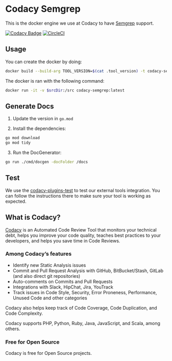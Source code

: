 # Codacy Semgrep

This is the docker engine we use at Codacy to have [Semgrep](https://github.com/returntocorp/semgrep) support.

[![Codacy Badge](https://app.codacy.com/project/badge/Grade/689e72eabdb24722a24b8bc08b979cfa)](https://app.codacy.com/gh/codacy/codacy-semgrep/dashboard?utm_source=gh&utm_medium=referral&utm_content=&utm_campaign=Badge_grade)
[![CircleCI](https://circleci.com/gh/codacy/codacy-semgrep.svg?style=svg)](https://circleci.com/gh/codacy/codacy-semgrep)

## Usage

You can create the docker by doing:

```bash
docker build --build-arg TOOL_VERSION=$(cat .tool_version) -t codacy-semgrep:latest .
```

The docker is ran with the following command:

```bash
docker run -it -v $srcDir:/src codacy-semgrep:latest
```

## Generate Docs

1.  Update the version in `go.mod`

2.  Install the dependencies:
```bash
go mod download
go mod tidy
```

3.  Run the DocGenerator:
```bash
go run ./cmd/docgen -docFolder /docs
```

## Test

We use the [codacy-plugins-test](https://github.com/codacy/codacy-plugins-test) to test our external tools integration.
You can follow the instructions there to make sure your tool is working as expected.

## What is Codacy?

[Codacy](https://www.codacy.com/) is an Automated Code Review Tool that monitors your technical debt, helps you improve your code quality, teaches best practices to your developers, and helps you save time in Code Reviews.

### Among Codacy’s features

-   Identify new Static Analysis issues
-   Commit and Pull Request Analysis with GitHub, BitBucket/Stash, GitLab (and also direct git repositories)
-   Auto-comments on Commits and Pull Requests
-   Integrations with Slack, HipChat, Jira, YouTrack
-   Track issues in Code Style, Security, Error Proneness, Performance, Unused Code and other categories

Codacy also helps keep track of Code Coverage, Code Duplication, and Code Complexity.

Codacy supports PHP, Python, Ruby, Java, JavaScript, and Scala, among others.

### Free for Open Source

Codacy is free for Open Source projects.
